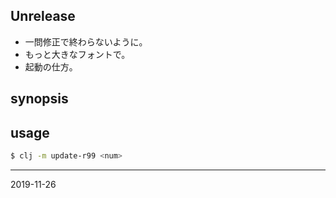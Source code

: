 ## Unrelease
* 一問修正で終わらないように。
* もっと大きなフォントで。
* 起動の仕方。

## synopsis

## usage

```sh
$ clj -m update-r99 <num>
```


---
2019-11-26
